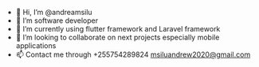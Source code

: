 - 👋 Hi, I’m @andreamsilu
- 👀 I’m software developer
- 🌱 I’m currently using flutter framework and Laravel framework 
- 💞️ I’m looking to collaborate on next projects especially mobile applications
- 📫 Contact me through +255754289824 
     msiluandrew2020@gmail.com

<!---
andreamsilu/andreamsilu is a ✨ special ✨ repository because its `README.md` (this file) appears on your GitHub profile.
You can click the Preview link to take a look at your changes.
--->
